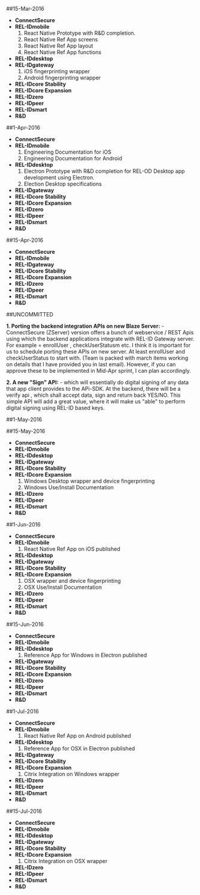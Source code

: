 ##15-Mar-2016
- **ConnectSecure**
- **REL-IDmobile**
	1. React Native Prototype with R&D completion. 
	2. React Native Ref App screens
	3. React Native Ref App layout
	4. React Native Ref App functions
- **REL-IDdesktop**
- **REL-IDgateway**
	1. iOS fingerprinting wrapper
	2. Android fingerprinting wrapper
- **REL-IDcore Stability**
- **REL-IDcore Expansion**
- **REL-IDzero**
- **REL-IDpeer**
- **REL-IDsmart**
- **R&D**


##1-Apr-2016
- **ConnectSecure**
- **REL-IDmobile**
	1. Engineering Documentation for iOS
	2. Engineering Documentation for Android
- **REL-IDdesktop**
	1. Electron Prototype with R&D completion for REL-OD Desktop app development using Electron. 
	2. Election Desktop specifications
- **REL-IDgateway**
- **REL-IDcore Stability**
- **REL-IDcore Expansion**
- **REL-IDzero**
- **REL-IDpeer**
- **REL-IDsmart**
- **R&D**


##15-Apr-2016
- **ConnectSecure**
- **REL-IDmobile**
- **REL-IDgateway**
- **REL-IDcore Stability**
- **REL-IDcore Expansion**
- **REL-IDzero**
- **REL-IDpeer**
- **REL-IDsmart**
- **R&D**



##UNCOMMITTED

**1. Porting the backend integration APIs on new Blaze Server:** 
	- ConnectSecure (ZServer) version offers a bunch of webservice / REST Apis using which the backend applications integrate with REL-ID Gateway server. For example  = enrollUser , checkUserStatusm etc. I think it is important for us to schedule porting these APIs on new server. At least enrollUser and checkUserStatus to start with. (Team is packed with march items working on details that I have provided you in last email). However, if you can approve these to be implemented in Mid-Apr sprint, I can plan accordingly. 


**2. A new "Sign" API:** 
	- which will essentially do digital signing of any data that app client provides to the APi-SDK. At the backend, there will be a verify api , which shall accept data, sign and return back YES/NO. This simple API will add a great value, where it will make us "able" to perform digital signing using REL-ID based keys. 



##1-May-2016

##15-May-2016
- **ConnectSecure**
- **REL-IDmobile**
- **REL-IDdesktop**
- **REL-IDgateway**
- **REL-IDcore Stability**
- **REL-IDcore Expansion**
	1. Windows Desktop wrapper and device fingerprinting
	2. Windows Use/Install Documentation
- **REL-IDzero**
- **REL-IDpeer**
- **REL-IDsmart**
- **R&D**

##1-Jun-2016
- **ConnectSecure**
- **REL-IDmobile**
	1. React Native Ref App on iOS published
- **REL-IDdesktop**
- **REL-IDgateway**
- **REL-IDcore Stability**
- **REL-IDcore Expansion**
	1. OSX wrapper and device fingerprinting
	2. OSX Use/Install Documentation
- **REL-IDzero**
- **REL-IDpeer**
- **REL-IDsmart**
- **R&D**


##15-Jun-2016
- **ConnectSecure**
- **REL-IDmobile**
- **REL-IDdesktop**
	1. Reference App for Windows in Electron published
- **REL-IDgateway**
- **REL-IDcore Stability**
- **REL-IDcore Expansion**
- **REL-IDzero**
- **REL-IDpeer**
- **REL-IDsmart**
- **R&D**


##1-Jul-2016
- **ConnectSecure**
- **REL-IDmobile**
	1. React Native Ref App on Android published
- **REL-IDdesktop**
	1. Reference App for OSX in Electron published
- **REL-IDgateway**
- **REL-IDcore Stability**
- **REL-IDcore Expansion**
	1. Citrix Integration on Windows wrapper
- **REL-IDzero**
- **REL-IDpeer**
- **REL-IDsmart**
- **R&D**

##15-Jul-2016
- **ConnectSecure**
- **REL-IDmobile**
- **REL-IDdesktop**
- **REL-IDgateway**
- **REL-IDcore Stability**
- **REL-IDcore Expansion**
	1. Citrix Integration on OSX wrapper
- **REL-IDzero**
- **REL-IDpeer**
- **REL-IDsmart**
- **R&D**
